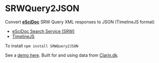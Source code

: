 # SRWQuery2JSON 

Convert **[eSciDoc](/escidoc)** SRW Query XML responses to JSON (TimelineJS format)

* [eSciDoc Search Service (SRW)](https://www.escidoc.org/JSPWiki/en/Search)
* [TimelineJS](http://timeline.verite.co/)

To install
``npm install SRWQuery2JSON``

See a [demo here](http://cst.dk/dighumlab/timeline/html/timeline.html).
Built for and using data from [Clarin.dk](http://clarin.dk).